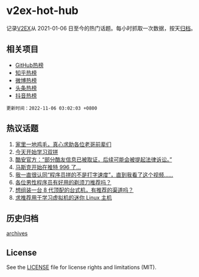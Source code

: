 # v2ex-hot-hub

 记录[V2EX](https://www.v2ex.com/)从 2021-01-06 日至今的热门话题。每小时抓取一次数据，按天[归档](archives)。
 
 ## 相关项目

- [GitHub热榜](https://github.com/lonnyzhang423/github-hot-hub)
- [知乎热榜](https://github.com/lonnyzhang423/zhihu-hot-hub)
- [微博热榜](https://github.com/lonnyzhang423/weibo-hot-hub)
- [头条热榜](https://github.com/lonnyzhang423/toutiao-hot-hub)
- [抖音热榜](https://github.com/lonnyzhang423/douyin-hot-hub)


 `更新时间：2022-11-06 03:02:03 +0800`

## 热议话题

1. [家里一地鸡毛，真心求助各位老哥前辈们](https://www.v2ex.com/t/892932)
1. [今天开始学习双拼](https://www.v2ex.com/t/892873)
1. [酷安官方：“部分酷友信息已被取证，后续可能会被提起法律诉讼。”](https://www.v2ex.com/t/892874)
1. [马斯克开始在推特 996 了…](https://www.v2ex.com/t/892844)
1. [我一直很认同“程序员拼的不是打字速度”，直到我看了这个视频……](https://www.v2ex.com/t/892973)
1. [各位男性程序员有好用的剃须刀推荐吗？](https://www.v2ex.com/t/892964)
1. [想组装一台 8 代顶配的台式机，有推荐的渠道吗？](https://www.v2ex.com/t/892870)
1. [求推荐用于学习虚拟机的迷你 Linux 主机](https://www.v2ex.com/t/892858)

## 历史归档

[archives](archives)

## License

See the [LICENSE](LICENSE) file for license rights and limitations (MIT).
